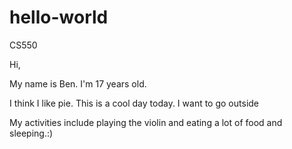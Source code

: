 # hello-world
CS550


Hi, 

My name is Ben. I'm 17 years old. 

I think I like pie. This is a cool day today. I want to go outside


My activities include playing the violin and eating a lot of food and sleeping.:)